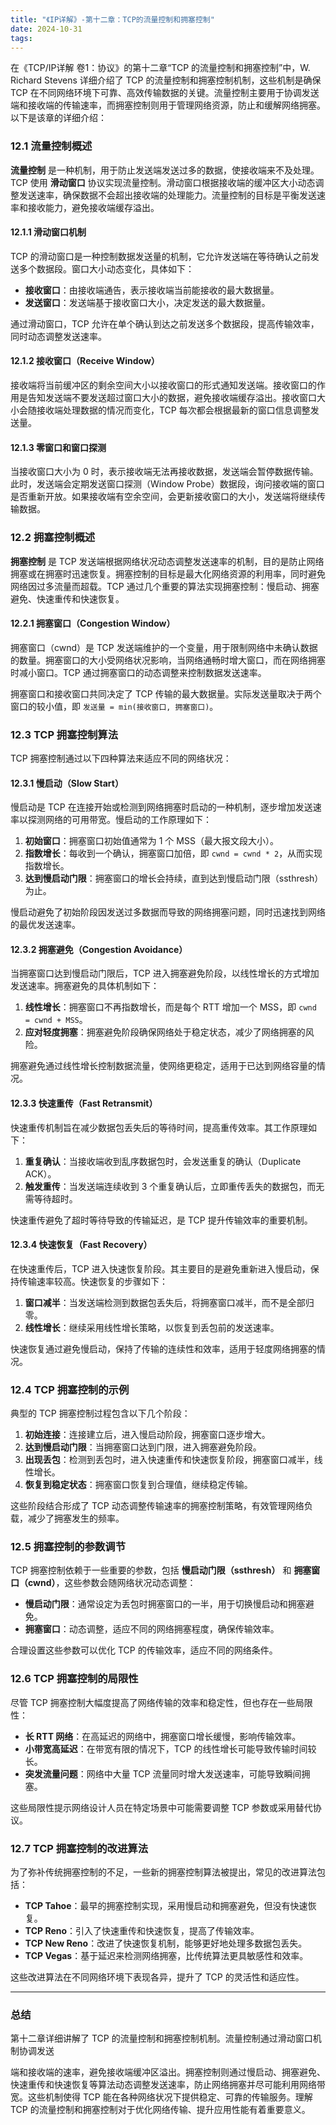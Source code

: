 ```yaml
---
title: "《IP详解》-第十二章：TCP的流量控制和拥塞控制"
date: 2024-10-31
tags: 
---
```

在《TCP/IP详解 卷1：协议》的第十二章“TCP 的流量控制和拥塞控制”中，W. Richard Stevens 详细介绍了 TCP 的流量控制和拥塞控制机制，这些机制是确保 TCP 在不同网络环境下可靠、高效传输数据的关键。流量控制主要用于协调发送端和接收端的传输速率，而拥塞控制则用于管理网络资源，防止和缓解网络拥塞。以下是该章的详细介绍：

### 12.1 流量控制概述
**流量控制** 是一种机制，用于防止发送端发送过多的数据，使接收端来不及处理。TCP 使用 **滑动窗口** 协议实现流量控制。滑动窗口根据接收端的缓冲区大小动态调整发送速率，确保数据不会超出接收端的处理能力。流量控制的目标是平衡发送速率和接收能力，避免接收端缓存溢出。

#### 12.1.1 滑动窗口机制
TCP 的滑动窗口是一种控制数据发送量的机制，它允许发送端在等待确认之前发送多个数据段。窗口大小动态变化，具体如下：
- **接收窗口**：由接收端通告，表示接收端当前能接收的最大数据量。
- **发送窗口**：发送端基于接收窗口大小，决定发送的最大数据量。

通过滑动窗口，TCP 允许在单个确认到达之前发送多个数据段，提高传输效率，同时动态调整发送速率。

#### 12.1.2 接收窗口（Receive Window）
接收端将当前缓冲区的剩余空间大小以接收窗口的形式通知发送端。接收窗口的作用是告知发送端不要发送超过窗口大小的数据，避免接收端缓存溢出。接收窗口大小会随接收端处理数据的情况而变化，TCP 每次都会根据最新的窗口信息调整发送量。

#### 12.1.3 零窗口和窗口探测
当接收窗口大小为 0 时，表示接收端无法再接收数据，发送端会暂停数据传输。此时，发送端会定期发送窗口探测（Window Probe）数据段，询问接收端的窗口是否重新开放。如果接收端有空余空间，会更新接收窗口的大小，发送端将继续传输数据。

### 12.2 拥塞控制概述
**拥塞控制** 是 TCP 发送端根据网络状况动态调整发送速率的机制，目的是防止网络拥塞或在拥塞时迅速恢复。拥塞控制的目标是最大化网络资源的利用率，同时避免网络因过多流量而超载。TCP 通过几个重要的算法实现拥塞控制：慢启动、拥塞避免、快速重传和快速恢复。

#### 12.2.1 拥塞窗口（Congestion Window）
拥塞窗口（cwnd）是 TCP 发送端维护的一个变量，用于限制网络中未确认数据的数量。拥塞窗口的大小受网络状况影响，当网络通畅时增大窗口，而在网络拥塞时减小窗口。TCP 通过拥塞窗口的动态调整来控制数据发送速率。

拥塞窗口和接收窗口共同决定了 TCP 传输的最大数据量。实际发送量取决于两个窗口的较小值，即 `发送量 = min(接收窗口, 拥塞窗口)`。

### 12.3 TCP 拥塞控制算法
TCP 拥塞控制通过以下四种算法来适应不同的网络状况：

#### 12.3.1 慢启动（Slow Start）
慢启动是 TCP 在连接开始或检测到网络拥塞时启动的一种机制，逐步增加发送速率以探测网络的可用带宽。慢启动的工作原理如下：
1. **初始窗口**：拥塞窗口初始值通常为 1 个 MSS（最大报文段大小）。
2. **指数增长**：每收到一个确认，拥塞窗口加倍，即 `cwnd = cwnd * 2`，从而实现指数增长。
3. **达到慢启动门限**：拥塞窗口的增长会持续，直到达到慢启动门限（ssthresh）为止。

慢启动避免了初始阶段因发送过多数据而导致的网络拥塞问题，同时迅速找到网络的最优发送速率。

#### 12.3.2 拥塞避免（Congestion Avoidance）
当拥塞窗口达到慢启动门限后，TCP 进入拥塞避免阶段，以线性增长的方式增加发送速率。拥塞避免的具体机制如下：
1. **线性增长**：拥塞窗口不再指数增长，而是每个 RTT 增加一个 MSS，即 `cwnd = cwnd + MSS`。
2. **应对轻度拥塞**：拥塞避免阶段确保网络处于稳定状态，减少了网络拥塞的风险。

拥塞避免通过线性增长控制数据流量，使网络更稳定，适用于已达到网络容量的情况。

#### 12.3.3 快速重传（Fast Retransmit）
快速重传机制旨在减少数据包丢失后的等待时间，提高重传效率。其工作原理如下：
1. **重复确认**：当接收端收到乱序数据包时，会发送重复的确认（Duplicate ACK）。
2. **触发重传**：当发送端连续收到 3 个重复确认后，立即重传丢失的数据包，而无需等待超时。

快速重传避免了超时等待导致的传输延迟，是 TCP 提升传输效率的重要机制。

#### 12.3.4 快速恢复（Fast Recovery）
在快速重传后，TCP 进入快速恢复阶段。其主要目的是避免重新进入慢启动，保持传输速率较高。快速恢复的步骤如下：
1. **窗口减半**：当发送端检测到数据包丢失后，将拥塞窗口减半，而不是全部归零。
2. **线性增长**：继续采用线性增长策略，以恢复到丢包前的发送速率。

快速恢复通过避免慢启动，保持了传输的连续性和效率，适用于轻度网络拥塞的情况。

### 12.4 TCP 拥塞控制的示例
典型的 TCP 拥塞控制过程包含以下几个阶段：
1. **初始连接**：连接建立后，进入慢启动阶段，拥塞窗口逐步增大。
2. **达到慢启动门限**：当拥塞窗口达到门限，进入拥塞避免阶段。
3. **出现丢包**：检测到丢包时，进入快速重传和快速恢复阶段，拥塞窗口减半，线性增长。
4. **恢复到稳定状态**：拥塞窗口恢复到合理值，继续稳定传输。

这些阶段结合形成了 TCP 动态调整传输速率的拥塞控制策略，有效管理网络负载，减少了拥塞发生的频率。

### 12.5 拥塞控制的参数调节
TCP 拥塞控制依赖于一些重要的参数，包括 **慢启动门限（ssthresh）** 和 **拥塞窗口（cwnd）**，这些参数会随网络状况动态调整：
- **慢启动门限**：通常设定为丢包时拥塞窗口的一半，用于切换慢启动和拥塞避免。
- **拥塞窗口**：动态调整，适应不同的网络拥塞程度，确保传输效率。

合理设置这些参数可以优化 TCP 的传输效率，适应不同的网络条件。

### 12.6 TCP 拥塞控制的局限性
尽管 TCP 拥塞控制大幅度提高了网络传输的效率和稳定性，但也存在一些局限性：
- **长 RTT 网络**：在高延迟的网络中，拥塞窗口增长缓慢，影响传输效率。
- **小带宽高延迟**：在带宽有限的情况下，TCP 的线性增长可能导致传输时间较长。
- **突发流量问题**：网络中大量 TCP 流量同时增大发送速率，可能导致瞬间拥塞。

这些局限性提示网络设计人员在特定场景中可能需要调整 TCP 参数或采用替代协议。

### 12.7 TCP 拥塞控制的改进算法
为了弥补传统拥塞控制的不足，一些新的拥塞控制算法被提出，常见的改进算法包括：
- **TCP Tahoe**：最早的拥塞控制实现，采用慢启动和拥塞避免，但没有快速恢复。
- **TCP Reno**：引入了快速重传和快速恢复，提高了传输效率。
- **TCP New Reno**：改进了快速恢复机制，能够更好地处理多数据包丢失。
- **TCP Vegas**：基于延迟来检测网络拥塞，比传统算法更具敏感性和效率。

这些改进算法在不同网络环境下表现各异，提升了 TCP 的灵活性和适应性。

---

### 总结
第十二章详细讲解了 TCP 的流量控制和拥塞控制机制。流量控制通过滑动窗口机制协调发送

端和接收端的速率，避免接收端缓冲区溢出。拥塞控制则通过慢启动、拥塞避免、快速重传和快速恢复等算法动态调整发送速率，防止网络拥塞并尽可能利用网络带宽。这些机制使得 TCP 能在各种网络状况下提供稳定、可靠的传输服务。理解 TCP 的流量控制和拥塞控制对于优化网络传输、提升应用性能有着重要意义。
